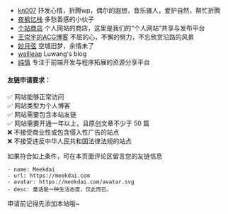  - [kn007](http://kn007.net/) 抒发心情，折腾wp，偶尔的遐想，音乐骚人，爱护自然，帮忙折腾
 - [夜枫忆栈](http://yefengs.com/) 多愁善感的小伙子
 - [个站商店](http://storeweb.cn/) 个人网站的商店，这里是我们的“个人网站”共享与发布平台
 - [王崇宇的ACG博客](http://www.mr158.cn/) 不屈的心，不懈的努力，不忘欣赏沿路的风景
 - [妙月弦](http://limif.cn/) 空城旧梦，余情未了
 - [wallleap](https://myblog.wallleap.cn/) Luwang's blog
 - [纯情](https://xiaohack.org/) 专注于前端开发与程序拓展的资源分享平台

#### 友链申请要求：  
✅ 网站能够正常访问  
✅ 网站类型为个人博客  
✅ 网站需要包含本站友链  
✅ 网站需要开通一年以上，且原创文章不少于 50 篇  
❌ 不接受商业性或包含侵入性广告的站点  
❌ 不接受违反中华人民共和国法律法规的站点  

如果符合如上条件，可在本页面评论区留言您的友链信息  
```
- name: Meekdai
- url: https://meekdai.com
- avatar: https://meekdai.com/avatar.svg
- desc: 童话是一种生活态度，仅此而已。
```
申请前记得先添加本站哦~  
